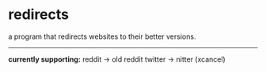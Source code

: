 # redirects 
a program that redirects websites to their better versions.

--- 

**currently supporting:**
reddit -> old reddit
twitter -> nitter (xcancel)
